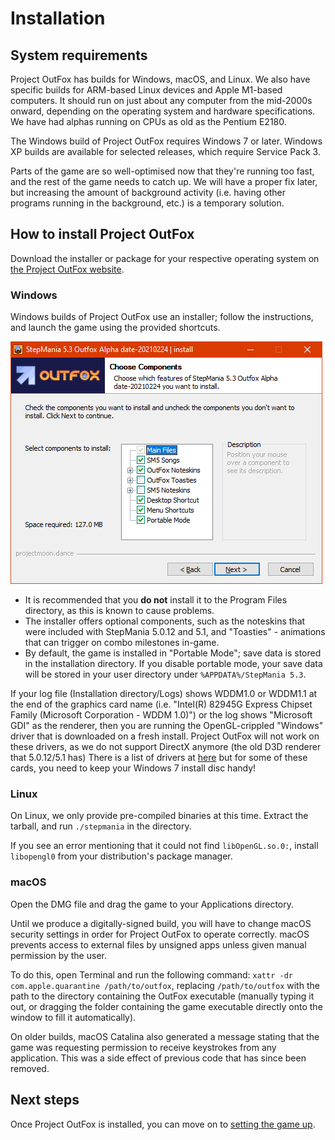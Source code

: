 # Installation

## System requirements

Project OutFox has builds for Windows, macOS, and Linux. We also have specific builds for ARM-based Linux devices and Apple M1-based computers. It should run on just about any computer from the mid-2000s onward, depending on the operating system and hardware specifications. We have had alphas running on CPUs as old as the Pentium E2180.

The Windows build of Project OutFox requires Windows 7 or later. Windows XP builds are available for selected releases, which require Service Pack 3.

Parts of the game are so well-optimised now that they're running too fast, and the rest of the game needs to catch up. We will have a proper fix later, but increasing the amount of background activity (i.e. having other programs running in the background, etc.) is a temporary solution.


## How to install Project OutFox

Download the installer or package for your respective operating system on [the Project OutFox website](https://projectmoon.dance/downloads).

### Windows

Windows builds of Project OutFox use an installer; follow the instructions, and launch the game using the provided shortcuts. 

![Screenshot of the Project OutFox installation wizard on Windows 10.](./_media/getting-started/installer.png)

* It is recommended that you **do not** install it to the Program Files directory, as this is known to cause problems.
* The installer offers optional components, such as the noteskins that were included with StepMania 5.0.12 and 5.1, and "Toasties" - animations that can trigger on combo milestones in-game.
* By default, the game is installed in "Portable Mode"; save data is stored in the installation directory. If you disable portable mode, your save data will be stored in your user directory under ``%APPDATA%/StepMania 5.3``.


If your log file (Installation directory/Logs) shows WDDM1.0 or WDDM1.1 at the end of the graphics card name (i.e. "Intel(R) 82945G Express Chipset Family (Microsoft Corporation - WDDM 1.0)") or the log shows "Microsoft GDI" as the renderer, then you are running the OpenGL-crippled "Windows" driver that is downloaded on a fresh install. Project OutFox will not work on these drivers, as we do not support DirectX anymore (the old D3D renderer that 5.0.12/5.1 has) There is a list of drivers at [here](https://www.intel.com/content/www/us/en/support/articles/000005733/graphics.html) but for some of these cards, you need to keep your Windows 7 install disc handy!

### Linux

On Linux, we only provide pre-compiled binaries at this time. Extract the tarball, and run ``./stepmania`` in the directory. 

If you see an error mentioning that it could not find ``libOpenGL.so.0:``, install ``libopengl0`` from your distribution's package manager.

### macOS

Open the DMG file and drag the game to your Applications directory.

Until we produce a digitally-signed build, you will have to change macOS security settings in order for Project OutFox to operate correctly. macOS prevents access to external files by unsigned apps unless given manual permission by the user.

To do this, open Terminal and run the following command: ``xattr -dr com.apple.quarantine /path/to/outfox``, replacing ``/path/to/outfox`` with the path to the directory containing the OutFox executable (manually typing it out, or dragging the folder containing the game executable directly onto the window to fill it automatically).

On older builds, macOS Catalina also generated a message stating that the game was requesting permission to receive keystrokes from any application. This was a side effect of previous code that has since been removed.

## Next steps

Once Project OutFox is installed, you can move on to [setting the game up](./getting-started).